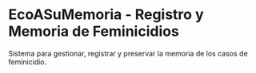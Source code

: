 # EcoASuMemoria - Registro y Memoria de Feminicidios

Sistema para gestionar, registrar y preservar la memoria de los casos de feminicidio.